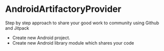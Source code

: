 # AndroidArtifactoryProvider

Step by step approach to share your good work to community using Github and Jitpack

- Create new Android project.
- Create new Android library module which shares your code

